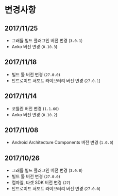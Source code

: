 # 변경사항

## 2017/11/25

- 그래들 빌드 플러그인 버전 변경 (`3.0.1`)
- Anko 버전 변경 (`0.10.3`)

## 2017/11/18

- 빌드 툴 버전 변경 (`27.0.0`)
- 안드로이드 서포트 라이브러리 버전 변경 (`27.0.1`)

## 2017/11/14

- 코틀린 버전 변경 (`1.1.60`)
- Anko 버전 변경 (`0.10.2`)

## 2017/11/08

- Android Architecture Components 버전 변경 (`1.0.0`)

## 2017/10/26

- 그래들 빌드 플러그인 버전 변경 (`3.0.0`)
- 빌드 툴 버전 변경 (`27.0.0`)
- 컴파일, 타겟 SDK 버전 변경 (`27`)
- 안드로이드 서포트 라이브러리 버전 변경 (`27.0.0`)
